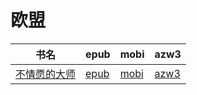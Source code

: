# 欧盟

| 书名 | epub | mobi | azw3 |
| --- | --- | --- | --- |
| [不情愿的大师](None) | [epub](None) | [mobi](None) | [azw3](None) |
